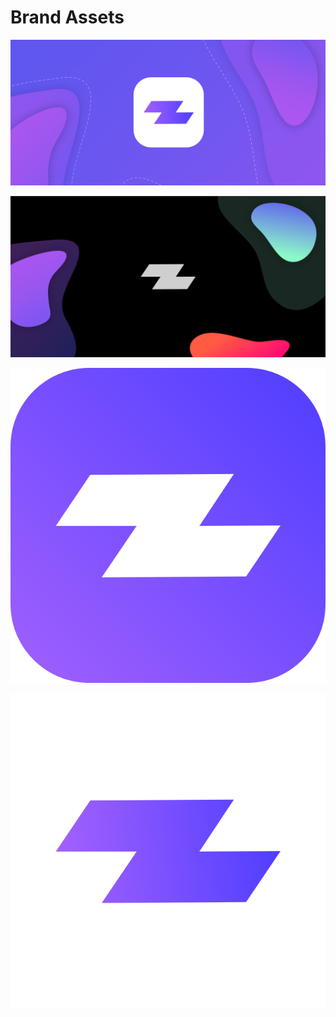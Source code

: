 # Brand Assets

![](../.gitbook/assets/slice-6%20%282%29.png)

![](../.gitbook/assets/group-697%20%281%29.png)

![purple.svg](../.gitbook/assets/logo%20%281%29.svg)



![white.svg](../.gitbook/assets/group-2.svg)

